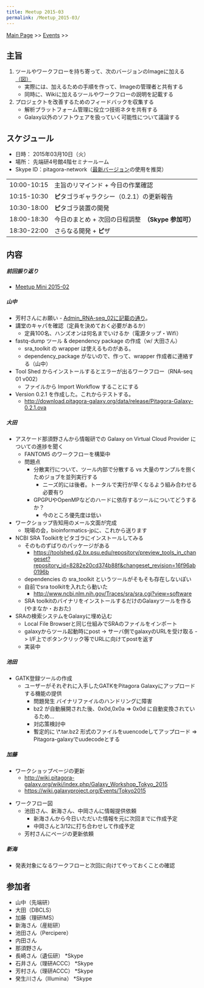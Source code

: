 ```yaml
---
title: Meetup 2015-03
permalink: /Meetup_2015-03/
---
```


[Main Page](/Main_Page "wikilink") &gt;&gt; [Events](/Events "wikilink") &gt;&gt;

主旨
----

1.  ツールやワークフローを持ち寄って、次のバージョンのImageに加える [（図）](http://www.pitagora-galaxy.org/_/rsrc/1416890873801/about/about_overview.png)
    -   実際には、加えるための手順を作って、Imageの管理者と共有する
    -   同時に、Wikiに加えるツールやワークフローの説明を記載する
2.  プロジェクトを改善するためのフィードバックを収集する
    -   解析プラットフォーム管理に役立つ技術ネタを共有する
    -   Galaxy以外のソフトウェアを扱っていく可能性について議論する

スケジュール
------------

-   日時： 2015年03月10日（火）
-   場所： 先端研4号館4階セミナールーム
-   Skype ID：pitagora-network（[最新バージョン](http://www.skype.com/ja/)の使用を推奨）

|             |                                                     |
|-------------|-----------------------------------------------------|
| 10:00-10:15 | 主旨のリマインド + 今日の作業確認                   |
| 10:15-10:30 | **ピ**タゴラギャラクシー（0.2.1）の更新報告         |
| 10:30-18:00 | **ピ**タゴラ装置の開発                              |
| 18:00-18:30 | 今日のまとめ + 次回の日程調整　**（Skype 参加可）** |
| 18:30-22:00 | さらなる開発 + **ピ**ザ                             |

内容
----

##### 前回振り返り

-   [Meetup Mini 2015-02](/Meetup_Mini_2015-02#.E5.86.85.E5.AE.B9 "wikilink")

##### 山中

-   芳村さんにお願い - [Admin_RNA-seq_02に記載の通り](/Admin_RNA-seq_02 "wikilink")。
-   講堂のキャパを確認（定員を決めておく必要があるか）
    -   定員100名、ハンズオンは何名までいけるか（電源タップ・Wifi）
-   fastq-dump ツール & dependency package の作成（w/ 大田さん）
    -   sra_toolkit の wrapper は使えるものがある。
    -   dependency_package がないので、作って、wrapper 作成者に連絡する（山中）
-   Tool Shed からインストールするとエラーが出るワークフロー（RNA-seq 01 v002）
    -   ファイルから Import Workflow することにする
-   Version 0.2.1 を作成した。これからテストする。
    -   <http://download.pitagora-galaxy.org/data/release/Pitagora-Galaxy-0.2.1.ova>

##### 大田

-   アスケード那須野さんから情報研での Galaxy on Virtual Cloud Provider についての進捗を聞く
    -   FANTOM5 のワークフローを構築中
    -   問題点
        -   分散実行について、ツール内部で分散する vs 大量のサンプルを捌くためジョブを並列実行する
            -   ニーズ的には後者。トータルで実行が早くなるよう組み合わせる必要有り
        -   GPGPUやOpenMPなどのハードに依存するツールについてどうするか？
            -   今のところ優先度は低い
-   ワークショップ告知用のメール文面が完成
    -   現場の会，bioinformatics-jpに、これから送ります
-   NCBI SRA Toolkitをピタゴラにインストールしてみる
    -   そのものずばりのパッケージがある
        -   <https://toolshed.g2.bx.psu.edu/repository/preview_tools_in_changeset?repository_id=8282e20cd374b88f&changeset_revision=16f96ab0196b>
    -   dependencies の sra_toolkit というツールがそもそも存在しないぽい
    -   自前でsra toolkitを入れたら動いた
        -   <http://www.ncbi.nlm.nih.gov/Traces/sra/sra.cgi?view=software>
    -   SRA toolkitのバイナリをインストールするだけのGalaxyツールを作る (やまなか・おおた)
-   SRAの検索システムをGalaxyに埋め込む
    -   Local File Browserと同じ仕組みでSRAのファイルをインポート
    -   galaxyからツール起動時にpost -&gt; サーバ側でgalaxyのURLを受け取る -&gt; I/F上でボタンクリック等でURLに向けてpostを返す
    -   実装中

##### 池田

-   GATK登録ツールの作成
    -   ユーザーがそれぞれに入手したGATKをPitagora Galaxyにアップロードする機能の提供
        -   問題発生 バイナリファイルのハンドリングに障害
        -   bz2 が自動展開された後、0x0d,0x0a =&gt; 0x0d に自動変換されているため...
        -   対応策検討中
        -   暫定的に \\\*.tar.bz2 形式のファイルをuuencodeしてアップロード =&gt; Pitagora-galaxyでuudecodeとする

##### 加藤

-   ワークショップページの更新
    -   <http://wiki.pitagora-galaxy.org/wiki/index.php/Galaxy_Workshop_Tokyo_2015>
    -   <https://wiki.galaxyproject.org/Events/Tokyo2015>

<!-- -->

-   ワークフロー図
    -   池田さん、新海さん、中岡さんに情報提供依頼
        -   新海さんから今日いただいた情報を元に次回までに作成予定
        -   中岡さんと3/12に打ち合わせして作成予定
    -   芳村さんにページの更新依頼

##### 新海

-   発表対象になるワークフローと次回に向けてやっておくことの確認

参加者
------

-   山中（先端研）
-   大田（DBCLS）
-   加藤（理研IMS）
-   新海さん（産総研）
-   池田さん（Percipere）
-   内田さん
-   那須野さん
-   長崎さん（遺伝研） \*Skype
-   石井さん（理研ACCC） \*Skype
-   芳村さん（理研ACCC） \*Skype
-   癸生川さん（Illumina） \*Skype
